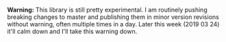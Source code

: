 
**Warning:** This library is still pretty experimental. I am routinely pushing breaking changes to master and publishing them in minor version revisions without warning, often multiple times in a day. Later this week (2019 03 24) it'll calm down and I'll take this warning down.


